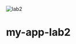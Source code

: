 ![lab2](https://user-images.githubusercontent.com/122009288/217575783-a7b08046-da4b-472f-8cc3-52870536c9ee.gif)
# my-app-lab2
